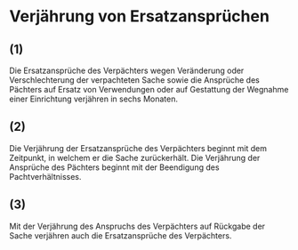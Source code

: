 # Verjährung von Ersatzansprüchen



## (1)

 Die Ersatzansprüche des Verpächters wegen Veränderung oder Verschlechterung der verpachteten Sache sowie die Ansprüche des Pächters auf Ersatz von Verwendungen oder auf Gestattung der Wegnahme einer Einrichtung verjähren in sechs Monaten.

## (2)

 Die Verjährung der Ersatzansprüche des Verpächters beginnt mit dem Zeitpunkt, in welchem er die Sache zurückerhält. Die Verjährung der Ansprüche des Pächters beginnt mit der Beendigung des Pachtverhältnisses.

## (3)

 Mit der Verjährung des Anspruchs des Verpächters auf Rückgabe der Sache verjähren auch die Ersatzansprüche des Verpächters. 

